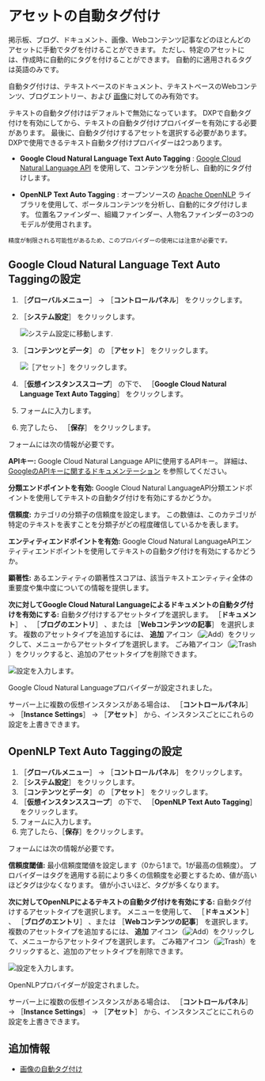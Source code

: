 # アセットの自動タグ付け

掲示板、ブログ、ドキュメント、画像、Webコンテンツ記事などのほとんどのアセットに手動でタグを付けることができます。 ただし、特定のアセットには、作成時に自動的にタグを付けることができます。 自動的に適用されるタグは英語のみです。

自動タグ付けは、テキストベースのドキュメント、テキストベースのWebコンテンツ、ブログエントリー、および [画像](./auto-tagging-images.md)に対してのみ有効です。

テキストの自動タグ付けはデフォルトで無効になっています。 DXPで自動タグ付けを有効にしてから、テキストの自動タグ付けプロバイダーを有効にする必要があります。 最後に、自動タグ付けするアセットを選択する必要があります。 DXPで使用できるテキスト自動タグ付けプロバイダーは2つあります。

* **Google Cloud Natural Language Text Auto Tagging** : [Google Cloud Natural Language API](https://cloud.google.com/natural-language/) を使用して、コンテンツを分析し、自動的にタグ付けします。

* **OpenNLP Text Auto Tagging** : オープンソースの [Apache OpenNLP](https://opennlp.apache.org/) ライブラリを使用して、ポータルコンテンツを分析し、自動的にタグ付けします。 位置名ファインダー、組織ファインダー、人物名ファインダーの3つのモデルが使用されます。

```{tip}
精度が制限される可能性があるため、このプロバイダーの使用には注意が必要です。
```

## Google Cloud Natural Language Text Auto Taggingの設定

1. ［**グローバルメニュー**］ &rarr; ［**コントロールパネル**］ をクリックします。
1. ［**システム設定**］ をクリックします。

   ![システム設定に移動します.](./auto-tagging-assets/images/01.png)

1. ［**コンテンツとデータ**］ の ［**アセット**］ をクリックします。

   ![［アセット］をクリックします。](./auto-tagging-assets/images/02.png)

1. ［**仮想インスタンススコープ**］ の下で、 ［**Google Cloud Natural Language Text Auto Tagging**］ をクリックします。
1. フォームに入力します。
1. 完了したら、 ［**保存**］ をクリックします。

フォームには次の情報が必要です。

 **APIキー:** Google Cloud Natural Language APIに使用するAPIキー。 詳細は、 [GoogleのAPIキーに関するドキュメンテーション](https://cloud.google.com/docs/authentication/api-keys) を参照してください。

**分類エンドポイントを有効:** Google Cloud Natural LanguageAPI分類エンドポイントを使用してテキストの自動タグ付けを有効にするかどうか。

**信頼度:** カテゴリの分類子の信頼度を設定します。 この数値は、このカテゴリが特定のテキストを表すことを分類子がどの程度確信しているかを表します。

**エンティティエンドポイントを有効:** Google Cloud Natural LanguageAPIエンティティエンドポイントを使用してテキストの自動タグ付けを有効にするかどうか。

**顕著性:** あるエンティティの顕著性スコアは、該当テキストエンティティ全体の重要度や集中度についての情報を提供します。

**次に対してGoogle Cloud Natural Languageによるドキュメントの自動タグ付けを有効にする:** 自動タグ付けするアセットタイプを選択します。 ［**ドキュメント**］ 、 ［**ブログのエントリ**］ 、または ［**Webコンテンツの記事**］ を選択します。 複数のアセットタイプを追加するには、 **追加** アイコン（![Add](../../../images/icon-add.png)）をクリックして、メニューからアセットタイプを選択します。 ごみ箱アイコン（![Trash](../../../images/icon-trash.png)）をクリックすると、追加のアセットタイプを削除できます。

![設定を入力します。](./auto-tagging-assets/images/03.png)

Google Cloud Natural Languageプロバイダーが設定されました。

サーバー上に複数の仮想インスタンスがある場合は、 ［**コントロールパネル**］ &rarr; ［**Instance Settings**］ &rarr; ［**アセット**］ から、インスタンスごとにこれらの設定を上書きできます。

## OpenNLP Text Auto Taggingの設定

1. ［**グローバルメニュー**］ &rarr; ［**コントロールパネル**］ をクリックします。
1. ［**システム設定**］ をクリックします。
1. ［**コンテンツとデータ**］ の ［**アセット**］ をクリックします。
1. ［**仮想インスタンススコープ**］ の下で、 ［**OpenNLP Text Auto Tagging**］ をクリックします。
1. フォームに入力します。
1. 完了したら、［**保存**］をクリックします。

フォームには次の情報が必要です。

**信頼度閾値:** 最小信頼度閾値を設定します（0から1まで。1が最高の信頼度）。 プロバイダーはタグを適用する前により多くの信頼度を必要とするため、値が高いほどタグは少なくなります。 値が小さいほど、タグが多くなります。

**次に対してOpenNLPによるテキストの自動タグ付けを有効にする:** 自動タグ付けするアセットタイプを選択します。 メニューを使用して、 ［**ドキュメント**］ 、 ［**ブログのエントリ**］ 、または ［**Webコンテンツの記事**］ を選択します。 複数のアセットタイプを追加するには、 **追加** アイコン（![Add](../../../images/icon-add.png)）をクリックして、メニューからアセットタイプを選択します。 ごみ箱アイコン（![Trash](../../../images/icon-trash.png)）をクリックすると、追加のアセットタイプを削除できます。

![設定を入力します。](./auto-tagging-assets/images/04.png)

OpenNLPプロバイダーが設定されました。

サーバー上に複数の仮想インスタンスがある場合は、 ［**コントロールパネル**］ &rarr; ［**Instance Settings**］ &rarr; ［**アセット**］ から、インスタンスごとにこれらの設定を上書きできます。

## 追加情報

* [画像の自動タグ付け](./auto-tagging-images.md)
